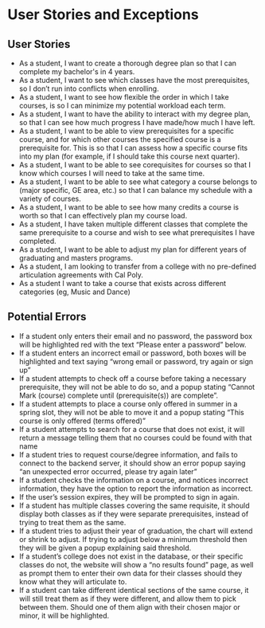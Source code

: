 User Stories and Exceptions
===========================

## User Stories

- As a student, I want to create a thorough degree plan so that I can complete my bachelor's in 4 years.
- As a student, I want to see which classes have the most prerequisites, so I don’t run into conflicts when enrolling.
- As a student, I want to see how flexible the order in which I take courses, is so I can minimize my potential workload each term.
- As a student, I want to have the ability to interact with my degree plan, so that I can see how much progress I have made/how much I have left.
- As a student, I want to be able to view prerequisites for a specific course, and for which other courses the specified course is a prerequisite for. This is so that I can assess how a specific course fits into my plan (for example, if I should take this course next quarter).
- As a student, I want to be able to see corequisites for courses so that I know which courses I will need to take at the same time.
- As a student, I want to be able to see what category a course belongs to (major specific, GE area, etc.) so that I can balance my schedule with a variety of courses.
- As a student, I want to be able to see how many credits a course is worth so that I can effectively plan my course load.
- As a student, I have taken multiple different classes that complete the same prerequisite to a course and wish to see what prerequisites I have completed.
- As a student, I want to be able to adjust my plan for different years of graduating and masters programs.
- As a student, I am looking to transfer from a college with no pre-defined articulation agreements with Cal Poly.
- As a student I want to take a course that exists across different categories (eg, Music and Dance)

## Potential Errors

- If a student only enters their email and no password, the password box will be highlighted red with the text “Please enter a password” below.
- If a student enters an incorrect email or password, both boxes will be highlighted and text saying “wrong email or password, try again or sign up”
- If a student attempts to check off a course before taking a necessary prerequisite, they will not be able to do so, and a popup stating “Cannot Mark (course) complete until (prerequisite(s)) are complete”.
- If a student attempts to place a course only offered in summer in a spring slot, they will not be able to move it and a popup stating “This course is only offered (terms offered)”
- If a student attempts to search for a course that does not exist, it will return a message telling them that no courses could be found with that name
- If a student tries to request course/degree information, and fails to connect to the backend server, it should show an error popup saying “an unexpected error occurred, please try again later”
- If a student checks the information on a course, and notices incorrect information, they have the option to report the information as incorrect.
- If the user’s session expires, they will be prompted to sign in again.
- If a student has multiple classes covering the same requisite, it should display both classes as if they were separate prerequisites, instead of trying to treat them as the same.
- If a student tries to adjust their year of graduation, the chart will extend or shrink to adjust. If trying to adjust below a minimum threshold then they will be given a popup explaining said threshold.
- If a student’s college does not exist in the database, or their specific classes do not, the website will show a “no results found” page, as well as prompt them to enter their own data for their classes should they know what they will articulate to.
- If a student can take different identical sections of the same course, it will still treat them as if they were different, and allow them to pick between them. Should one of them align with their chosen major or minor, it will be highlighted.
